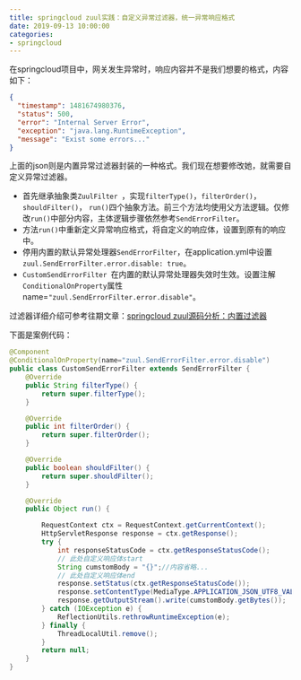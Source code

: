 ```yaml
---
title: springcloud zuul实践：自定义异常过滤器，统一异常响应格式
date: 2019-09-13 10:00:00
categories:
- springcloud
---
```


在springcloud项目中，网关发生异常时，响应内容并不是我们想要的格式，内容如下：
```json
{
  "timestamp": 1481674980376,
  "status": 500,
  "error": "Internal Server Error",
  "exception": "java.lang.RuntimeException",
  "message": "Exist some errors..."
}
```
上面的json则是内置异常过滤器封装的一种格式。我们现在想要修改她，就需要自定义异常过滤器。 
- 首先继承抽象类`ZuulFilter `，实现`filterType()`，`filterOrder()`，`shouldFilter()`， `run()`四个抽象方法。前三个方法均使用父方法逻辑。仅修改`run()`中部分内容，主体逻辑步骤依然参考`SendErrorFilter`。
- 方法`run()`中重新定义异常响应格式，将自定义的响应体，设置到原有的响应中。
- 停用内置的默认异常处理器`SendErrorFilter`，在application.yml中设置`zuul.SendErrorFilter.error.disable: true`。
- `CustomSendErrorFilter `在内置的默认异常处理器失效时生效。设置注解`ConditionalOnProperty`属性name=`"zuul.SendErrorFilter.error.disable"`。

过滤器详细介绍可参考往期文章：[springcloud zuul源码分析：内置过滤器](https://blog.csdn.net/xiweiller/article/details/100772775)


下面是案例代码：

```java
@Component
@ConditionalOnProperty(name="zuul.SendErrorFilter.error.disable")
public class CustomSendErrorFilter extends SendErrorFilter {
    @Override
    public String filterType() {
        return super.filterType();
    }

    @Override
    public int filterOrder() {
        return super.filterOrder();
    }

    @Override
    public boolean shouldFilter() {
        return super.shouldFilter();
    }

    @Override
    public Object run() {

        RequestContext ctx = RequestContext.getCurrentContext();
        HttpServletResponse response = ctx.getResponse();
        try {
            int responseStatusCode = ctx.getResponseStatusCode();
            // 此处自定义响应体start
            String cumstomBody = "{}";//内容省略...
  			// 此处自定义响应体end
            response.setStatus(ctx.getResponseStatusCode());
            response.setContentType(MediaType.APPLICATION_JSON_UTF8_VALUE);
            response.getOutputStream().write(cumstomBody.getBytes());
        } catch (IOException e) {
            ReflectionUtils.rethrowRuntimeException(e);
        } finally {
            ThreadLocalUtil.remove();
        }
        return null;
    }
}

```